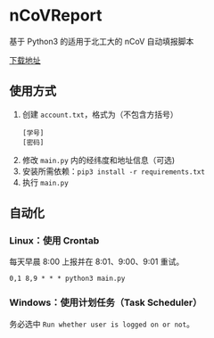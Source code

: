 # nCoVReport

基于 Python3 的适用于北工大的 nCoV 自动填报脚本

[下载地址](https://github.com/nonPointer/BJUT_nCoV_Report/releases)

## 使用方式

1. 创建 `account.txt`，格式为（不包含方括号）
    ```text
    [学号]
    [密码]
    ```
2. 修改 `main.py` 内的经纬度和地址信息（可选)
3. 安装所需依赖：`pip3 install -r requirements.txt`
4. 执行 `main.py`

## 自动化

### Linux：使用 Crontab

每天早晨 8:00 上报并在 8:01、9:00、9:01 重试。
```shell script
0,1 8,9 * * * python3 main.py
```

### Windows：使用计划任务（Task Scheduler）

务必选中 `Run whether user is logged on or not`。
